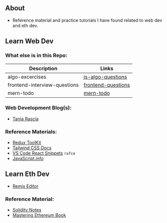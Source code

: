 ## About

- Reference material and practice tutorials I have found related to web dev and eth dev.

## Learn Web Dev

### What else is in this Repo:

| Description                  | Links                                                                                                                 |
| ---------------------------- | --------------------------------------------------------------------------------------------------------------------- |
| algo-excercises              | [js-algo-questions](https://github.com/WebDevBernard/LearningResources/tree/main/js-ts/algo-exercises)                |
| frontend-interview-questions | [frontend-questions](https://github.com/WebDevBernard/LearningResources/tree/main/js-ts/frontend-interview-questions) |
| mern-todo                    | [mern-todo](https://github.com/WebDevBernard/LearningResources/tree/main/js-ts/mern-todo/)                            |

### Web Development Blog(s):

- [Tania Rascia](https://www.taniarascia.com/blog/)

### Reference Materials:

- [Redux ToolKit](https://redux-toolkit.js.org/usage/immer-reducers)
- [Tailwind CSS Docs](https://tailwindcss.com/docs/installation)
- [VS Code React Snippets](https://github.com/dsznajder/vscode-react-javascript-snippets/blob/HEAD/docs/Snippets.md) `rafce`
- [JavaScript.info](https://javascript.info/)

## Learn Eth Dev

- [Remix Editor](https://remix.ethereum.org/)

### Reference Material:

- [Solidity Notes](https://0xpranay.github.io/solidity-notes/)<br />
- [Mastering Ethereum Book](https://cypherpunks-core.github.io/ethereumbook/01what-is.html)<br />
